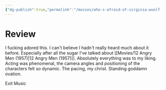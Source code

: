 ```yaml
---
{"dg-publish":true,"permalink":"/movies/who-s-afraid-of-virginia-woolf-1966/","created":"2024-01-25","updated":"2024-01-26"}
---
```



# Review

I fucking adored this. I can't believe I hadn't really heard much about it before. Especially after all the sugar I've talked about [[Movies/12 Angry Men (1957)\|12 Angry Men (1957)]]. Absolutely everything was to my liking. Acting was phenomenal, the camera angles and positioning of the characters felt so dynamic. The pacing, my christ. Standing goddamn ovation.

Exit Music
